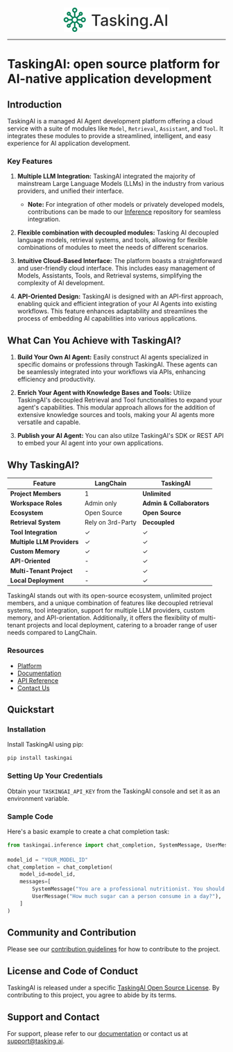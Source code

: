 <p align="center">
<img src="static/img/logo.svg" alt="">
</p>

---

# TaskingAI: open source platform for AI-native application development

## Introduction

TaskingAI is a managed AI Agent development platform offering a cloud service with a suite of modules like `Model`, `Retrieval`, `Assistant`, and `Tool`. It integrates these modules to provide a streamlined, intelligent, and easy experience for AI application development.

### Key Features

1. **Multiple LLM Integration:** TaskingAI integrated the majority of mainstream Large Language Models (LLMs) in the industry from various providers, and unified their interface.

   - **Note:** For integration of other models or privately developed models, contributions can be made to our
     [Inference](https://github.com/TaskingAI/TaskingAI-Inference) repository for seamless integration.

2. **Flexible combination with decoupled modules:** Tasking AI decoupled language models, retrieval systems, and tools, allowing for flexible combinations of modules to meet the needs of different scenarios.
3. **Intuitive Cloud-Based Interface:** The platform boasts a straightforward and user-friendly cloud interface. This includes easy management of Models, Assistants, Tools, and Retrieval systems, simplifying the complexity of AI development.

4. **API-Oriented Design:** TaskingAI is designed with an API-first approach, enabling quick and efficient integration of your AI Agents into existing workflows. This feature enhances adaptability and streamlines the process of embedding AI capabilities into various applications.

## What Can You Achieve with TaskingAI?

1. **Build Your Own AI Agent:** Easily construct AI agents specialized in specific domains or professions through TaskingAI.
   These agents can be seamlessly integrated into your workflows via APIs, enhancing efficiency and productivity.

2. **Enrich Your Agent with Knowledge Bases and Tools:** Utilize TaskingAI's decoupled Retrieval and Tool functionalities to expand your agent's capabilities.
   This modular approach allows for the addition of extensive knowledge sources and tools, making your AI agents more versatile and capable.
3. **Publish your AI Agent:** You can also utilze TaskingAI's SDK or REST API to embed your AI agent into your own applications.

## Why TaskingAI?

| Feature                    | LangChain         | TaskingAI                 |
| -------------------------- | ----------------- | ------------------------- |
| **Project Members**        | 1                 | **Unlimited**             |
| **Workspace Roles**        | Admin only        | **Admin & Collaborators** |
| **Ecosystem**              | Open Source       | **Open Source**           |
| **Retrieval System**       | Rely on 3rd-Party | **Decoupled**             |
| **Tool Integration**       | ✓                 | ✓                         |
| **Multiple LLM Providers** | ✓                 | ✓                         |
| **Custom Memory**          | ✓                 | ✓                         |
| **API-Oriented**           | -                 | ✓                         |
| **Multi-Tenant Project**   | -                 | ✓                         |
| **Local Deployment**       | -                 | ✓                         |

TaskingAI stands out with its open-source ecosystem, unlimited project members, and a unique combination of features
like decoupled retrieval systems, tool integration, support for multiple LLM providers, custom memory, and
API-orientation. Additionally, it offers the flexibility of multi-tenant projects and local deployment, catering to a broader range of user needs compared to LangChain.

### Resources

- [Platform](https://app.tasking.ai)
- [Documentation](https://docs.tasking.ai)
- [API Reference](https://docs.tasking.ai/api)
- [Contact Us](https://www.tasking.ai/contact-us)

## Quickstart

### Installation

Install TaskingAI using pip:

```bash
pip install taskingai
```

### Setting Up Your Credentials

Obtain your `TASKINGAI_API_KEY` from the TaskingAI console and set it as an environment variable.

### Sample Code

Here's a basic example to create a chat completion task:

```python
from taskingai.inference import chat_completion, SystemMessage, UserMessage

model_id = "YOUR_MODEL_ID"
chat_completion = chat_completion(
    model_id=model_id,
    messages=[
        SystemMessage("You are a professional nutritionist. You should always reply with a friendly tone."),
        UserMessage("How much sugar can a person consume in a day?"),
    ]
)
```

## Community and Contribution

Please see our [contribution guidelines](./CONTRIBUTING.md) for how to contribute to the project.

## License and Code of Conduct

TaskingAI is released under a specific [TaskingAI Open Source License](./LICENSE). By contributing to this project, you agree to abide by its terms.

## Support and Contact

For support, please refer to our [documentation](https://docs.tasking.ai) or contact us at [support@tasking.ai](mailto:support@tasking.ai).

